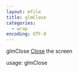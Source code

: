 ```yaml
---
layout: mfile
title: glmClose
categories:
  - wrap
encoding: UTF-8
---
```


glmClose  [Close](/docs/Close) the screen

usage:  glmClose